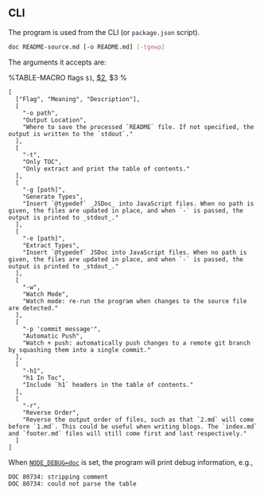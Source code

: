 ## CLI

The program is used from the CLI (or `package.json` script).

```sh
doc README-source.md [-o README.md] [-tgewp]
```

The arguments it accepts are:

%TABLE-MACRO flags
  `$1`, [$2](t), $3
%

```table flags
[
  ["Flag", "Meaning", "Description"],
  [
    "-o path",
    "Output Location",
    "Where to save the processed `README` file. If not specified, the output is written to the `stdout`."
  ],
  [
    "-t",
    "Only TOC",
    "Only extract and print the table of contents."
  ],
  [
    "-g [path]",
    "Generate Types",
    "Insert `@typedef` _JSDoc_ into JavaScript files. When no path is given, the files are updated in place, and when `-` is passed, the output is printed to _stdout_."
  ],
  [
    "-e [path]",
    "Extract Types",
    "Insert `@typedef` JSDoc into JavaScript files. When no path is given, the files are updated in place, and when `-` is passed, the output is printed to _stdout_."
  ],
  [
    "-w",
    "Watch Mode",
    "Watch mode: re-run the program when changes to the source file are detected."
  ],
  [
    "-p 'commit message'",
    "Automatic Push",
    "Watch + push: automatically push changes to a remote git branch by squashing them into a single commit."
  ],
  [
    "-h1",
    "h1 In Toc",
    "Include `h1` headers in the table of contents."
  ],
  [
    "-r",
    "Reverse Order",
    "Reverse the output order of files, such as that `2.md` will come before `1.md`. This could be useful when writing blogs. The `index.md` and `footer.md` files will still come first and last respectively."
  ]
]
```

When [`NODE_DEBUG=doc`](t) is set, the program will print debug information, e.g.,

```
DOC 80734: stripping comment
DOC 80734: could not parse the table
```